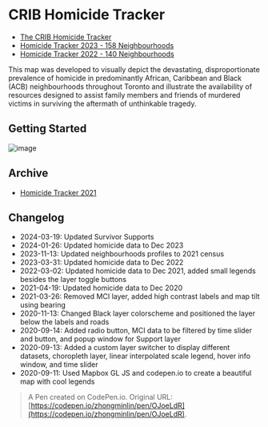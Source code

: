 # CRIB Homicide Tracker
- [The CRIB Homicide Tracker](https://www.the-crib.org/homicide-tracker.html)
- [Homicide Tracker 2023 - 158 Neighbourhoods](https://the-crib-org.github.io/homicide-tracker-158/)
- [Homicide Tracker 2022 - 140 Neighbourhoods](https://the-crib-org.github.io/homicide-tracker-140/)

This map was developed to visually depict the devastating, disproportionate prevalence of homicide in predominantly African, Caribbean and Black (ACB) neighbourhoods throughout Toronto and illustrate the availability of resources designed to assist family members and friends of murdered victims in surviving the aftermath of unthinkable tragedy.

## Getting Started
![image](https://user-images.githubusercontent.com/47192580/229226181-ffe029b5-5e80-4d82-b010-7dd05952454a.png)

## Archive
- [Homicide Tracker 2021](https://the-crib-homicide-tracker.netlify.app/)

## Changelog
- 2024-03-19: Updated Survivor Supports
- 2024-01-26: Updated homicide data to Dec 2023
- 2023-11-13: Updated neighbourhoods profiles to 2021 census
- 2023-03-31: Updated homicide data to Dec 2022
- 2022-03-02: Updated homicide data to Dec 2021, added small legends besides the layer toggle buttons
- 2021-04-19: Updated homicide data to Dec 2020
- 2021-03-26: Removed MCI layer, added high contrast labels and map tilt using bearing
- 2020-11-13: Changed Black layer colorscheme and positioned the layer below the labels and roads
- 2020-09-14: Added radio button, MCI data to be filtered by time slider and button, and popup window for Support layer
- 2020-09-13: Added a custom layer switcher to display different datasets, choropleth layer, linear interpolated scale legend, hover info window, and time slider 
- 2020-09-11: Used Mapbox GL JS and codepen.io to create a beautiful map with cool legends

> A Pen created on CodePen.io. Original URL: [https://codepen.io/zhongminlin/pen/OJoeLdR](https://codepen.io/zhongminlin/pen/OJoeLdR).
